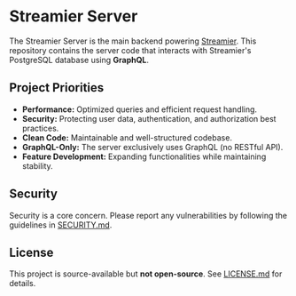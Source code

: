 # Streamier Server

The Streamier Server is the main backend powering [Streamier](https://streamier.net). This repository contains the server code that interacts with Streamier's PostgreSQL database using **GraphQL**.

## Project Priorities

- **Performance:** Optimized queries and efficient request handling.
- **Security:** Protecting user data, authentication, and authorization best practices.
- **Clean Code:** Maintainable and well-structured codebase.
- **GraphQL-Only:** The server exclusively uses GraphQL (no RESTful API).
- **Feature Development:** Expanding functionalities while maintaining stability.

## Security

Security is a core concern. Please report any vulnerabilities by following the guidelines in [SECURITY.md](./SECURITY.md).

## License

This project is source-available but **not open-source**. See [LICENSE.md](../LICENSE.md) for details.
